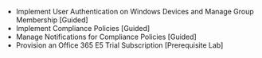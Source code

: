 - Implement User Authentication on Windows Devices and Manage Group Membership [Guided]
- Implement Compliance Policies [Guided]
- Manage Notifications for Compliance Policies [Guided]
- Provision an Office 365 E5 Trial Subscription [Prerequisite Lab]
